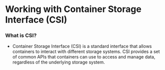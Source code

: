 # Working with Container Storage Interface (CSI)

### What is CSI? <a href="#workingwithcontainerstorageinterface-csi-csilagi" id="workingwithcontainerstorageinterface-csi-csilagi"></a>

* Container Storage Interface (CSI) is a standard interface that allows containers to interact with different storage systems. CSI provides a set of common APIs that containers can use to access and manage data, regardless of the underlying storage system.
